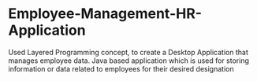 # Employee-Management-HR-Application
Used Layered Programming concept, to create a Desktop Application that manages employee data.  Java based application which is used for storing information or data related to employees for their desired designation
